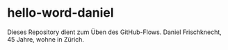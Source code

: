 # hello-word-daniel
Dieses Repository dient zum Üben des GitHub-Flows.
Daniel Frischknecht, 45 Jahre, wohne in Zürich.
